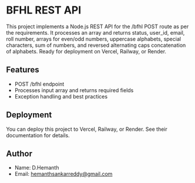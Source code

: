 # BFHL REST API

This project implements a Node.js REST API for the /bfhl POST route as per the requirements. It processes an array and returns status, user_id, email, roll number, arrays for even/odd numbers, uppercase alphabets, special characters, sum of numbers, and reversed alternating caps concatenation of alphabets. Ready for deployment on Vercel, Railway, or Render.

## Features
- POST /bfhl endpoint
- Processes input array and returns required fields
- Exception handling and best practices

## Deployment
You can deploy this project to Vercel, Railway, or Render. See their documentation for details.

## Author
- Name: D.Hemanth
- Email: hemanthsankarreddy@gmail.com
